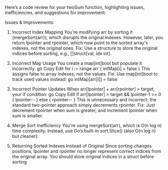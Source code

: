 Here’s a code review for your twoSum function, highlighting issues, inefficiencies, and suggestions for improvement:

Issues & Improvements:
1. Incorrect Index Mapping
You're modifying arr by sorting it (mergeSort(arr)), which disrupts the original indexes. However, later, you return lpointer and rpointer, which now point to the sorted array's indexes, not the original ones.
Fix: Use a structure to store the original indices before sorting, e.g., []struct{val, idx int}.

2. Incorrect Map Usage
You create a map[int]bool but populate it incorrectly:
go
Copy
Edit
for i := range arr {
    intMap[i] = false
}
This assigns false to array indexes, not the values.
Fix: Use map[int]bool to track used values instead: go intMap[arr[i]] = false

3. Incorrect Pointer Updates
When arr[lpointer] + arr[rpointer] > target, your if condition:
go
Copy
Edit
if arr[lpointer] > target && lpointer-1 >= 0 {
    lpointer--
} else {
    rpointer--
}
This is unnecessary and incorrect; the standard two-pointer approach simply decrements rpointer.
Fix: Just decrement rpointer when sum is greater, and increment lpointer when sum is smaller.

4. Merge Sort Inefficiency
You're using mergeSort(arr), which is O(n log n) time complexity. Instead, use Go’s built-in sort.Slice() (also O(n log n) but cleaner).
5. Returning Sorted Indexes Instead of Original
Since sorting changes positions, lpointer and rpointer no longer represent correct indices from the original array.
You should store original indices in a struct before sorting